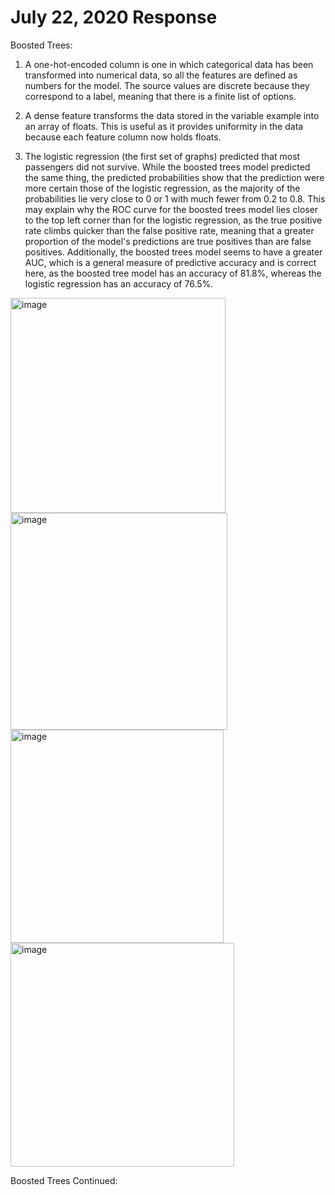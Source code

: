 # July 22, 2020 Response

Boosted Trees:

1. A one-hot-encoded column is one in which categorical data has been transformed into numerical data, so all the features are defined as numbers for the model. The source values are discrete because they correspond to a label, meaning that there is a finite list of options.

2. A dense feature transforms the data stored in the variable example into an array of floats. This is useful as it provides uniformity in the data because each feature column now holds floats.

3. The logistic regression (the first set of graphs) predicted that most passengers did not survive. While the boosted trees model predicted the same thing, the predicted probabilities show that the prediction were more certain those of the logistic regression, as the majority of the probabilities lie very close to 0 or 1 with much fewer from 0.2 to 0.8. This may explain why the ROC curve for the boosted trees model lies closer to the top left corner than for the logistic regression, as the true positive rate climbs quicker than the false positive rate, meaning that a greater proportion of the model's predictions are true positives than are false positives. Additionally, the boosted trees model seems to have a greater AUC, which is a general measure of predictive accuracy and is correct here, as the boosted tree model has an accuracy of 81.8%, whereas the logistic regression has an accuracy of 76.5%.

<img width="344" alt="image" src="https://user-images.githubusercontent.com/67920492/88494218-f9b04b80-cf82-11ea-95a7-23d9577fec03.png">
<img width="347" alt="image" src="https://user-images.githubusercontent.com/67920492/88494246-32502500-cf83-11ea-95e6-49617edbcb68.png">
<img width="341" alt="image" src="https://user-images.githubusercontent.com/67920492/88494400-f4073580-cf83-11ea-822b-f57f0cde2808.png">
<img width="358" alt="image" src="https://user-images.githubusercontent.com/67920492/88494420-0aad8c80-cf84-11ea-8fc2-b60029bcf593.png">

Boosted Trees Continued:

